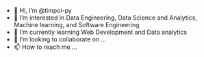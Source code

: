 - 👋 Hi, I’m @timpoi-py
- 👀 I’m interested in Data Engineering,  Data Science and Analytics, Machine learning, and Software Engineering
- 🌱 I’m currently learning Web Development and Data analytics
- 💞️ I’m looking to collaborate on ...
- 📫 How to reach me ...

<!---
timpoi-py/timpoi-py is a ✨ special ✨ repository because its `README.md` (this file) appears on your GitHub profile.
You can click the Preview link to take a look at your changes.
--->
